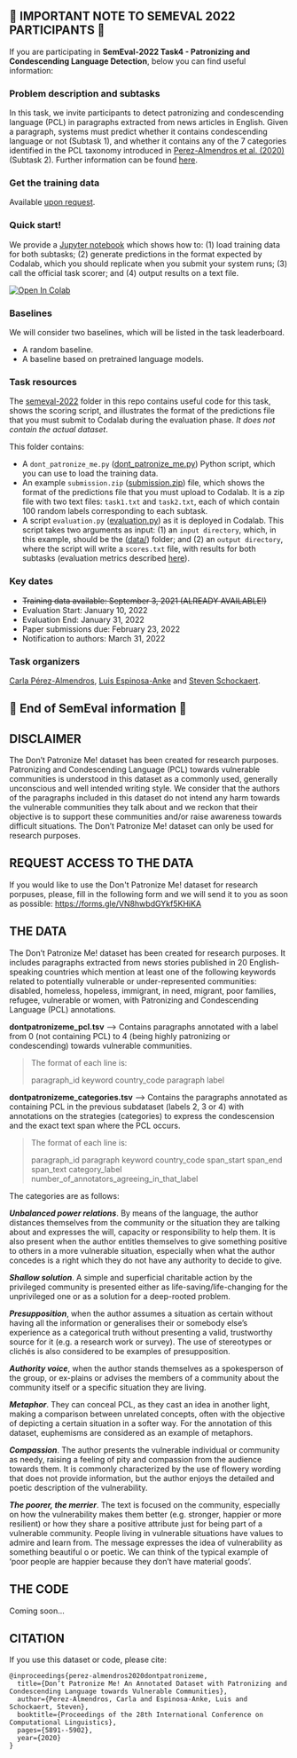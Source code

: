 ## :robot: IMPORTANT NOTE TO SEMEVAL 2022 PARTICIPANTS :robot:

If you are participating in **SemEval-2022 Task4 - Patronizing and Condescending Language Detection**, below you can find useful information:

### Problem description and subtasks

In this task, we invite participants to detect patronizing and condescending language (PCL) in paragraphs extracted from news articles in English. Given a paragraph, systems must predict whether it contains condescending language or not (Subtask 1), and whether it contains any of the 7 categories identified in the PCL taxonomy introduced in [Perez-Almendros et al. (2020)](https://aclanthology.org/2020.coling-main.518/) (Subtask 2). Further information can be found [here](https://sites.google.com/view/pcl-detection-semeval2022/).

### Get the training data

Available [upon request](https://forms.gle/VN8hwbdGYkf5KHiKA).

### Quick start!

We provide a [Jupyter notebook](https://github.com/Perez-AlmendrosC/dontpatronizeme/blob/master/semeval-2022/Semeval_2022_Task_4_Demo.ipynb) which shows how to: (1) load training data for both subtasks; (2) generate predictions in the format expected by Codalab, which you should replicate when you submit your system runs; (3) call the official task scorer; and (4) output results on a text file. 

[![Open In Colab](https://colab.research.google.com/assets/colab-badge.svg)](https://colab.research.google.com/drive/1vNPVN5w_O48pjtRGYhb5hS0sNXThfBwL?usp=sharing)

### Baselines

We will consider two baselines, which will be listed in the task leaderboard.

- A random baseline.
- A baseline based on pretrained language models.

### Task resources

The [semeval-2022](https://github.com/Perez-AlmendrosC/dontpatronizeme/tree/master/semeval-2022) folder in this repo contains useful code for this task, shows the scoring script, and illustrates the format of the predictions file that you must submit to Codalab during the evaluation phase. _It does not contain the actual dataset_.

This folder contains: 

- A `dont_patronize_me.py` ([dont_patronize_me.py](https://github.com/Perez-AlmendrosC/dontpatronizeme/blob/master/semeval-2022/dont_patronize_me.py)) Python script, which you can use to load the training data.
- An example `submission.zip` ([submission.zip](https://github.com/Perez-AlmendrosC/dontpatronizeme/blob/master/semeval-2022/submission.zip)) file, which shows the format of the predictions file that you must upload to Codalab. It is a zip file with two text files: `task1.txt` and `task2.txt`, each of which contain 100 random labels corresponding to each subtask.
- A script `evaluation.py` ([evaluation.py](https://github.com/Perez-AlmendrosC/dontpatronizeme/blob/master/semeval-2022/evaluation.py)) as it is deployed in Codalab. This script takes two arguments as input: (1) an `input directory`, which, in this example, should be the ([data/](https://github.com/Perez-AlmendrosC/dontpatronizeme/tree/master/semeval-2022/data)) folder; and (2) an `output directory`, where the script will write a `scores.txt` file, with results for both subtasks (evaluation metrics described [here](https://competitions.codalab.org/competitions/34344#learn_the_details-evaluation)). 

### Key dates

- ~~Training data available: September 3, 2021 (ALREADY AVAILABLE!)~~
- Evaluation Start: January 10, 2022
- Evaluation End: January 31, 2022
- Paper submissions due: February 23, 2022
- Notification to authors: March 31, 2022

### Task organizers

[Carla Pérez-Almendros](https://sites.google.com/view/pcl-detection-semeval2022/organizers?authuser=0#h.bqsxq2rlfhth), [Luis Espinosa-Anke](https://sites.google.com/view/pcl-detection-semeval2022/organizers?authuser=0#h.yhdsaayicnzo) and [Steven Schockaert](https://sites.google.com/view/pcl-detection-semeval2022/organizers?authuser=0#h.27dd2fnrzjer).


:robot: End of SemEval information :robot:
---

## DISCLAIMER

The Don’t Patronize Me! dataset has been created for research purposes. Patronizing and Condescending Language (PCL) towards vulnerable communities is understood in this dataset as a commonly used, generally unconscious and well intended writing style. We consider that the authors of the paragraphs included in this dataset do not intend any harm towards the vulnerable communities they talk about and we reckon that their objective is to support these communities and/or raise awareness towards difficult situations. 
The Don’t Patronize Me! dataset can only be used for research purposes. 

## REQUEST ACCESS TO THE DATA
If you would like to use the Don't Patronize Me! dataset for research porpuses, please, fill in the following form and we will send it to you as soon as possible: 
https://forms.gle/VN8hwbdGYkf5KHiKA


## THE DATA

The Don’t Patronize Me! dataset has been created for research purposes. It includes paragraphs extracted from news stories published in 20 English-speaking countries which mention at least one of the following keywords related to potentially vulnerable or under-represented communities: disabled, homeless, hopeless, immigrant, in need, migrant, poor families, refugee, vulnerable or women, with Patronizing and Condescending Language (PCL) annotations.


**dontpatronizeme_pcl.tsv** --> Contains paragraphs annotated with a label from 0 (not containing PCL) to 4 (being highly patronizing or condescending) towards vulnerable communities. 

> The format of each line is: 
> 
>paragraph_id   keyword   country_code   paragraph   label

**dontpatronizeme_categories.tsv** --> Contains the paragraphs annotated as containing PCL in the previous subdataset (labels 2, 3 or 4) with annotations on the strategies (categories) to express the condescension and the exact text span where the PCL occurs. 

>The format of each line is:
>
>paragraph_id   paragraph   keyword   country_code   span_start   span_end   span_text   category_label   number_of_annotators_agreeing_in_that_label

The categories are as follows:

  ***Unbalanced power relations***. By means of the language, the author distances themselves from the community or the situation they are talking about and expresses the will, capacity or responsibility to help them. It is also present when the author entitles themselves to give something positive to others in a more vulnerable situation, especially when what the author concedes is a right which they do not have any authority to decide to give.

  ***Shallow solution***. A simple and superficial charitable action by the privileged community is presented either as life-saving/life-changing for the unprivileged one or as a solution for a deep-rooted problem.

  ***Presupposition***, when the author assumes a situation as certain without having all the information or generalises their or somebody else’s experience as a categorical truth without presenting a valid, trustworthy source for it (e.g. a research work or survey). The use of stereotypes or clichés is also considered to be examples of presupposition.

  ***Authority voice***, when the author stands themselves as a spokesperson of the group, or ex-plains or advises the members of a community about the community itself or a specific situation they are living.

  ***Metaphor***. They can conceal PCL, as they cast an idea in another light, making a comparison between unrelated concepts, often with the objective of depicting a certain situation in a softer way. For the annotation of this dataset, euphemisms are considered as an example of metaphors.

  ***Compassion***. The author presents the vulnerable individual or community as needy, raising a feeling of pity and compassion from the audience towards them. It is commonly characterized by the use of flowery wording that does not provide information, but the author enjoys the detailed and poetic description of the vulnerability.

  ***The poorer, the merrier***. The text is focused on the community, especially on how the vulnerability makes them better (e.g. stronger, happier or more resilient) or how they share a positive attribute just for being part of a vulnerable community. People living in vulnerable situations have values to admire and learn from. The message expresses the idea of vulnerability as something beautiful o or poetic. We can think of the typical example of ‘poor people are happier because they don’t have material goods’.

## THE CODE

Coming soon...

## CITATION

If you use this dataset or code, please cite:

```
@inproceedings{perez-almendros2020dontpatronizeme,
  title={Don’t Patronize Me! An Annotated Dataset with Patronizing and Condescending Language towards Vulnerable Communities},
  author={Perez-Almendros, Carla and Espinosa-Anke, Luis and Schockaert, Steven},
  booktitle={Proceedings of the 28th International Conference on Computational Linguistics},
  pages={5891--5902},
  year={2020}
}
```
